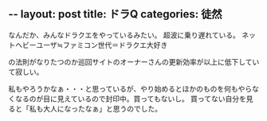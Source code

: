 --
layout: post
title: ドラQ
categories: 徒然
--

なんだか、みんなドラクエをやっているみたい。
超波に乗り遅れている。
ネットヘビーユーザ≒ファミコン世代＝ドラクエ大好き

の法則がなりたつのか巡回サイトのオーナーさんの更新効率が以上に低下していて寂しい。

私もやろうかなぁ・・・と思っているが、やり始めるとほかのものを何もやらなくなるのが目に見えているので封印中。買ってもないし。
買ってない自分を見ると「私も大人になったなぁ」と思うのでした。
